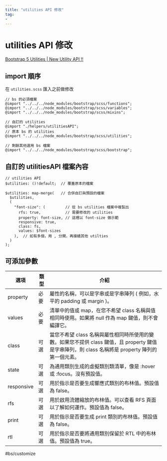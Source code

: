 ```yaml
---
title: "utilities API 修改"
tag: 
- 
---
```

# utilities API 修改
[Bootstrap 5 Utilities | New Utility API !!](https://www.youtube.com/watch?v=gNCAmxBwD9I)

## import 順序
在 `utilities.scss` 匯入之前做修改
```sass=
// bs 的必須檔案
@import "../../../node_modules/bootstrap/scss/functions";
@import "../../../node_modules/bootstrap/scss/variables";
@import "../../../node_modules/bootstrap/scss/mixins";

// 自訂的 utilities 
@import "./helpers/utilitiesAPI";
// 原本 bs 的 utilities
@import "../../../node_modules/bootstrap/scss/utilities";

// 剩餘其他選用 bs 檔案
@import "../../../node_modules/bootstrap/scss/bootstrap";
```

## 自訂的 utilitiesAPI 檔案內容
```sass=
// utilities API
$utilities: ()!default;  // 覆蓋原本的檔案

$utilities: map-merge(   // 合併自訂與預設的檔案
  $utilities,
  (
    "font-size": (         // 從 bs utilities 檔案中複製出
      rfs: true,           // 需要修改的 utilities
      property: font-size, // 這裡以 font-size 做示範
      responsive: true,
      class: fs,
      values: $font-sizes
    ),  // 如有多個，用 , 分開，再接續其他 utilties
  )
);
```

## 可添加參數
|選項|類型|介紹|
|-|-|-|
property|必要|屬性的名稱，可以是字串或是字串陣列 ( 例如，水平的 padding 或 margin )。|
|values|必要|清單中的值或 map，在您不希望 class 名稱與值相同時使用。如果將 null 作為 map 鍵值，則不會編譯它。
|class|可選|當您不希望 class 名稱與屬性相同時所使用的變數。如果您不提供 class 鍵值，且 property 鍵值是字串陣列，則 class 名稱將是 property 陣列的第一個元素。
|state|可選|為通用類別生成的虛擬類別類清單，像是 :hover 或 :focus。沒有預設值。
|responsive|可選|用於指示是否要生成響應式類別的布林值。預設值為 false。
|rfs|可選|用於啟用流體縮放的布林值。可以查看 RFS 頁面以了解如何運作。預設值為 false。
|print|可選|用於指示是否要生成 print 類別的布林值。預設值為 false。
|rtl|可選|用於指示是否要將通用類別保留於 RTL 中的布林值。預設值為 true。|

#bs/customize 
